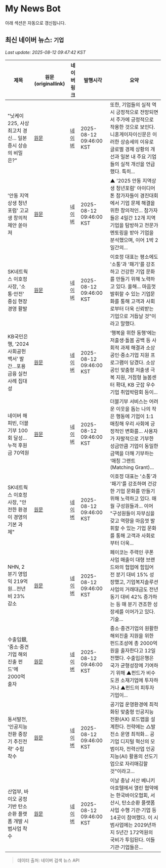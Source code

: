 # My News Bot

아래 섹션은 자동으로 갱신됩니다.

<!-- NEWS:START -->
## 최신 네이버 뉴스: `기업`
_Last update: 2025-08-12 09:47:42 KST_

| 제목 | 원문(originallink) | 네이버 링크 | 발행시각 | 요약 |
|---|---|---|---|---|
| "닛케이225, 사상 최고치 경신… 일본 증시 상승의 비밀은?" | [원문](https://www.gokorea.kr/news/articleView.html?idxno=835767) | [네이버](https://www.gokorea.kr/news/articleView.html?idxno=835767) | 2025-08-12 09:46:00 KST | 또한, 기업들의 실적 역시 긍정적으로 전망되면서 주가에 긍정적으로 작용한 것으로 보인다. 니혼게이자이신문은 이러한 상승세의 이유로 글로벌 경제 상황의 개선과 일본 내 주요 기업들의 실적 개선을 언급했다. 특히... |
| '안동 지역상생 청년포럼' 고교생 창의적 제안 쏟아져 | [원문](https://www.dkilbo.com/news/articleView.html?idxno=509203) | [네이버](https://www.dkilbo.com/news/articleView.html?idxno=509203) | 2025-08-12 09:46:00 KST | ▲ '2025 안동 지역상생 청년포럼' 아이디어톤 참가자들이 경진대회에서 기업 문제 해결을 위한 창의적인... 참가자들은 4일간 12개 지역기업을 탐방하고 전문가 멘토링을 받아 기업을 분석했으며, 이어 1박 2일간의... |
| SK네트웍스 이호정 사장, '소통·안전' 중심 현장 경영 활발 | [원문](https://www.insightkorea.co.kr/news/articleView.html?idxno=230249) | [네이버](https://www.insightkorea.co.kr/news/articleView.html?idxno=230249) | 2025-08-12 09:46:00 KST | 이호정 대표는 평소에도 '소통'과 '패기'를 강조하고 건강한 기업 문화를 만들기 위해 노력하고 있다. 올해... 마음껏 발휘할 수 있는 기업문화를 통해 고객과 사회로부터 더욱 신뢰받는 기업으로 거듭날 것"이라고 말했다. |
| KB국민은행, ‘2024 사회공헌백서’ 발간…포용금융 실천 사례 집대성 | [원문](https://sateconomy.co.kr/news/view/1065573284074063) | [네이버](https://sateconomy.co.kr/news/view/1065573284074063) | 2025-08-12 09:46:00 KST | ‘행복을 위한 동행’에는 저출생·돌봄 공백 등 사회적 과제 해결과 소상공인·중소기업 지원 프로그램이 담겼다. 소상공인 맞춤형 저출생 극복 지원, 거점형 늘봄센터 확대, KB 굿잡 우수기업 취업박람회 등이... |
| 네이버 해피빈, 더블기부 100회 달성… 누적 후원금 70억원 | [원문](https://www.ceoscoredaily.com/page/view/2025081209450048589) | [네이버](https://www.ceoscoredaily.com/page/view/2025081209450048589) | 2025-08-12 09:46:00 KST | 더블기부 서비스는 어려운 이웃을 돕는 나의 작은 행동에 기업이 1:1 매칭해 우리 사회에 긍정적인 변화를... 사용자가 자발적으로 기부한 성금만큼 기업이 동일한 금액을 더해 기부하는 ‘매칭 그랜트(Matching Grant)... |
| SK네트웍스 이호정 사장, "안전한 환경이 경영의 기본 과제" | [원문](http://www.newsroad.co.kr/news/articleView.html?idxno=43976) | [네이버](http://www.newsroad.co.kr/news/articleView.html?idxno=43976) | 2025-08-12 09:46:00 KST | 이호정 대표는 '소통'과 '패기'를 강조하며 건강한 기업 문화를 만들기 위해 노력하고 있다. 매월 구성원들과... 이어 "구성원들이 자부심을 갖고 역량을 마음껏 발휘할 수 있는 기업 문화를 통해 고객과 사회로부터 더욱... |
| NHN, 2분기 영업익 219억원…전년비 23% 감소 | [원문](https://sports.hankooki.com/news/articleView.html?idxno=6906664) | [네이버](https://sports.hankooki.com/news/articleView.html?idxno=6906664) | 2025-08-12 09:46:00 KST | 페이코는 주력인 쿠폰 사업 매출이 대형 브랜드와의 협업에 힘입어 전 분기 대비 15% 성장했고, 기업복지솔루션 사업의 거래대금도 전년 동기 대비 42% 증가하는 등 매 분기 견조한 성장세를 이어가고 있다. 기술... |
| 수출입銀, '중소·중견기업 해외진출 펀드'에 2000억 출자 | [원문](http://www.ftoday.co.kr/news/articleView.html?idxno=346030) | [네이버](http://www.ftoday.co.kr/news/articleView.html?idxno=346030) | 2025-08-12 09:46:00 KST | 중소·중견기업의 원활한 해외진출 지원을 위한 펀드조성에 총 2000억 원을 출자한다고 12일 전했다. 수출입은행은 국가 균형성장에 기여하기 위해 ▲펀드가 비수도권 소재기업에 투자하거나 ▲펀드의 피투자기업이... |
| 동서발전, '인공지능 전환 중장기 추진전략' 수립 착수 | [원문](https://www.pressman.kr/news/articleView.html?idxno=92848) | [네이버](https://www.pressman.kr/news/articleView.html?idxno=92848) | 2025-08-12 09:46:00 KST | 공기업 운영환경에 최적화된 맞춤형 인공지능 전환(AX) 로드맵을 설계한다. 전략에는 △발전소 운영 최적화... 공기업 디지털 혁신의 모범이자, 전력산업 인공지능(AI) 활용의 선도기업으로 자리매김할 것"이라고... |
| 산업부, 바이오 공정 기반 탄소순환 플랫폼 개발 시범사업 착수 | [원문](https://www.itbiznews.com/news/articleView.html?idxno=177217) | [네이버](https://www.itbiznews.com/news/articleView.html?idxno=177217) | 2025-08-12 09:46:00 KST | 이날 충남 서산 베니키아호텔에서 열린 협약에는 한국바이오협회, 서산시, 탄소순환 플랫폼 사업 수행 기관·기업 등 14곳이 참여했다. 이 시범사업에는 2029년까지 5년간 172억원의 국비가 투입된다. 이들 기관·기업들은... |

> 데이터 출처: 네이버 검색 뉴스 API
<!-- NEWS:END -->
